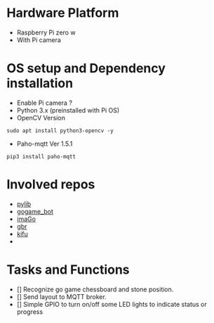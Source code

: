 # Hardware Platform
- Raspberry Pi zero w
- With Pi camera

# OS setup and Dependency installation 
- Enable Pi camera ?
- Python 3.x (preinstalled with Pi OS)
- OpenCV Version 
```
sudo apt install python3-opencv -y
```
- Paho-mqtt Ver 1.5.1
```
pip3 install paho-mqtt
```

# Involved repos
- [pylib](https://github.com/voicevon/pylib)
- [gogame_bot](https://github.com/voicevon/gogame_bot)
- [imaGo](https://github.com/tomasmcz/imago)
- [gbr](https://github.com/skolchin/gbr)
- [kifu](https://www.remi-coulom.fr/kifu-snap/)
- 

# Tasks and Functions
- [] Recognize go game chessboard and stone position.
- [] Send layout to MQTT broker.
- [] Simple GPIO to turn on/off some LED lights to indicate status or progress
